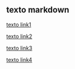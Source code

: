 ## texto markdown

[texto link1](link1)

[texto link2](link2)

[texto link3](link3)

[texto link4](link4)